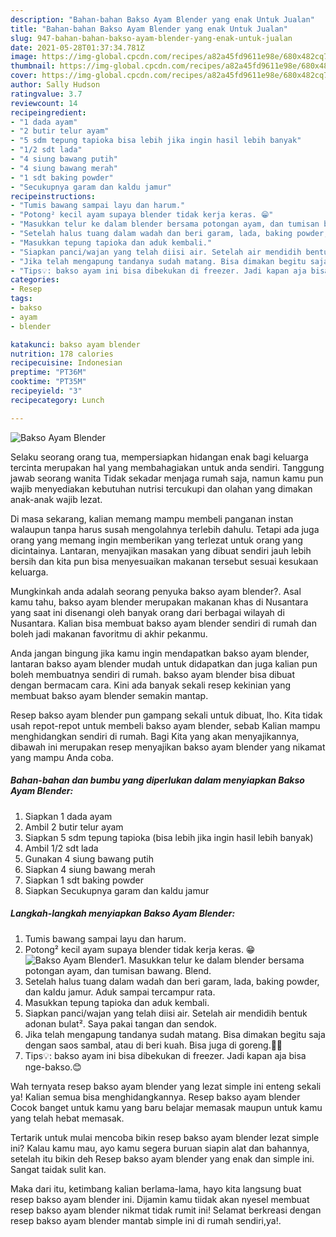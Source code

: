 ```yaml
---
description: "Bahan-bahan Bakso Ayam Blender yang enak Untuk Jualan"
title: "Bahan-bahan Bakso Ayam Blender yang enak Untuk Jualan"
slug: 947-bahan-bahan-bakso-ayam-blender-yang-enak-untuk-jualan
date: 2021-05-28T01:37:34.781Z
image: https://img-global.cpcdn.com/recipes/a82a45fd9611e98e/680x482cq70/bakso-ayam-blender-foto-resep-utama.jpg
thumbnail: https://img-global.cpcdn.com/recipes/a82a45fd9611e98e/680x482cq70/bakso-ayam-blender-foto-resep-utama.jpg
cover: https://img-global.cpcdn.com/recipes/a82a45fd9611e98e/680x482cq70/bakso-ayam-blender-foto-resep-utama.jpg
author: Sally Hudson
ratingvalue: 3.7
reviewcount: 14
recipeingredient:
- "1 dada ayam"
- "2 butir telur ayam"
- "5 sdm tepung tapioka bisa lebih jika ingin hasil lebih banyak"
- "1/2 sdt lada"
- "4 siung bawang putih"
- "4 siung bawang merah"
- "1 sdt baking powder"
- "Secukupnya garam dan kaldu jamur"
recipeinstructions:
- "Tumis bawang sampai layu dan harum."
- "Potong² kecil ayam supaya blender tidak kerja keras. 😁"
- "Masukkan telur ke dalam blender bersama potongan ayam, dan tumisan bawang. Blend."
- "Setelah halus tuang dalam wadah dan beri garam, lada, baking powder, dan kaldu jamur. Aduk sampai tercampur rata."
- "Masukkan tepung tapioka dan aduk kembali."
- "Siapkan panci/wajan yang telah diisi air. Setelah air mendidih bentuk adonan bulat². Saya pakai tangan dan sendok."
- "Jika telah mengapung tandanya sudah matang. Bisa dimakan begitu saja dengan saos sambal, atau di beri kuah. Bisa juga di goreng.👍🏼"
- "Tips💡: bakso ayam ini bisa dibekukan di freezer. Jadi kapan aja bisa nge-bakso.😊"
categories:
- Resep
tags:
- bakso
- ayam
- blender

katakunci: bakso ayam blender 
nutrition: 178 calories
recipecuisine: Indonesian
preptime: "PT36M"
cooktime: "PT35M"
recipeyield: "3"
recipecategory: Lunch

---
```



![Bakso Ayam Blender](https://img-global.cpcdn.com/recipes/a82a45fd9611e98e/680x482cq70/bakso-ayam-blender-foto-resep-utama.jpg)

Selaku seorang orang tua, mempersiapkan hidangan enak bagi keluarga tercinta merupakan hal yang membahagiakan untuk anda sendiri. Tanggung jawab seorang  wanita Tidak sekadar menjaga rumah saja, namun kamu pun wajib menyediakan kebutuhan nutrisi tercukupi dan olahan yang dimakan anak-anak wajib lezat.

Di masa  sekarang, kalian memang mampu membeli panganan instan walaupun tanpa harus susah mengolahnya terlebih dahulu. Tetapi ada juga orang yang memang ingin memberikan yang terlezat untuk orang yang dicintainya. Lantaran, menyajikan masakan yang dibuat sendiri jauh lebih bersih dan kita pun bisa menyesuaikan makanan tersebut sesuai kesukaan keluarga. 



Mungkinkah anda adalah seorang penyuka bakso ayam blender?. Asal kamu tahu, bakso ayam blender merupakan makanan khas di Nusantara yang saat ini disenangi oleh banyak orang dari berbagai wilayah di Nusantara. Kalian bisa membuat bakso ayam blender sendiri di rumah dan boleh jadi makanan favoritmu di akhir pekanmu.

Anda jangan bingung jika kamu ingin mendapatkan bakso ayam blender, lantaran bakso ayam blender mudah untuk didapatkan dan juga kalian pun boleh membuatnya sendiri di rumah. bakso ayam blender bisa dibuat dengan bermacam cara. Kini ada banyak sekali resep kekinian yang membuat bakso ayam blender semakin mantap.

Resep bakso ayam blender pun gampang sekali untuk dibuat, lho. Kita tidak usah repot-repot untuk membeli bakso ayam blender, sebab Kalian mampu menghidangkan sendiri di rumah. Bagi Kita yang akan menyajikannya, dibawah ini merupakan resep menyajikan bakso ayam blender yang nikamat yang mampu Anda coba.

<!--inarticleads1-->

##### Bahan-bahan dan bumbu yang diperlukan dalam menyiapkan Bakso Ayam Blender:

1. Siapkan 1 dada ayam
1. Ambil 2 butir telur ayam
1. Siapkan 5 sdm tepung tapioka (bisa lebih jika ingin hasil lebih banyak)
1. Ambil 1/2 sdt lada
1. Gunakan 4 siung bawang putih
1. Siapkan 4 siung bawang merah
1. Siapkan 1 sdt baking powder
1. Siapkan Secukupnya garam dan kaldu jamur




<!--inarticleads2-->

##### Langkah-langkah menyiapkan Bakso Ayam Blender:

1. Tumis bawang sampai layu dan harum.
1. Potong² kecil ayam supaya blender tidak kerja keras. 😁
<img src="https://img-global.cpcdn.com/steps/800addebc6237100/160x128cq70/bakso-ayam-blender-langkah-memasak-2-foto.jpg" alt="Bakso Ayam Blender">1. Masukkan telur ke dalam blender bersama potongan ayam, dan tumisan bawang. Blend.
1. Setelah halus tuang dalam wadah dan beri garam, lada, baking powder, dan kaldu jamur. Aduk sampai tercampur rata.
1. Masukkan tepung tapioka dan aduk kembali.
1. Siapkan panci/wajan yang telah diisi air. Setelah air mendidih bentuk adonan bulat². Saya pakai tangan dan sendok.
1. Jika telah mengapung tandanya sudah matang. Bisa dimakan begitu saja dengan saos sambal, atau di beri kuah. Bisa juga di goreng.👍🏼
1. Tips💡: bakso ayam ini bisa dibekukan di freezer. Jadi kapan aja bisa nge-bakso.😊




Wah ternyata resep bakso ayam blender yang lezat simple ini enteng sekali ya! Kalian semua bisa menghidangkannya. Resep bakso ayam blender Cocok banget untuk kamu yang baru belajar memasak maupun untuk kamu yang telah hebat memasak.

Tertarik untuk mulai mencoba bikin resep bakso ayam blender lezat simple ini? Kalau kamu mau, ayo kamu segera buruan siapin alat dan bahannya, setelah itu bikin deh Resep bakso ayam blender yang enak dan simple ini. Sangat taidak sulit kan. 

Maka dari itu, ketimbang kalian berlama-lama, hayo kita langsung buat resep bakso ayam blender ini. Dijamin kamu tiidak akan nyesel membuat resep bakso ayam blender nikmat tidak rumit ini! Selamat berkreasi dengan resep bakso ayam blender mantab simple ini di rumah sendiri,ya!.

